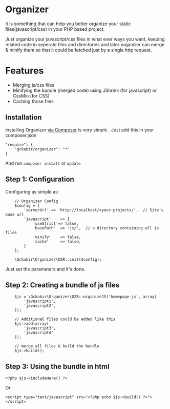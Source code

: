 
Organizer
=========
It is something that can help you better organize your static files(javascript/css) in your PHP based project. 

Just organize your javascript/css files in what ever ways you want, keeping related code in seperate files and directories and later organizer can merge & minify them so that it could be fetched just by a single http request.

Features
========
- Merging js/css files
- Minifying the bundle (merged code) using JShrink (for javascript) or CssMin (for CSS)
- Caching those files 


## Installation
Installing Organizer [via Composer](https://getcomposer.org/doc/00-intro.md) is very simple . 
Just add this in your composer.json 

    "require": {
	    "gckabir/organizer": "*"
    }
And run `composer install` or `update`

## Step 1: Configuration
Configuring as simple as:

		// Organizer Config
		$config = [
			'serverUrl'	=> 'http://localhost/<your-project>/',  // Site's base url
			'javascript'	=> [
				'useStrict'=> false,
				'basePath' 	=> 'js/',  // a directory containing all js files
				'minify'	=> false,
				'cache'		=> false,
			]
		];
		
		\Gckabir\Organizer\OZR::init($config);

Just set the parameters and it's done. 

## Step 2: Creating a bundle of js files

		$js = \Gckabir\Organizer\OZR::organizeJS('homepage-js', array(
			'javascript1',
			'javascript2',
		));

		// Additional files could be added like this
		$js->add(array(
			'javascript3',			
			'javascript4'
		));
                
		// merge all files & build the bundle
		$js->build();
## Step 3: Using the bundle in html
	<?php $js->includeHere() ?>


Or

	<script type="text/javascript" src="<?php echo $js->build() ?>"></script>



